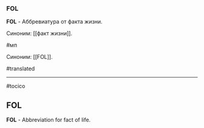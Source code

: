 ### FOL

**FOL** - Аббревиатура от факта жизни.

Синоним: [[факт жизни]].

#мп

Синоним: [[FOL]].

#translated




<hr/>

#tocico

## FOL

<b>FOL</b> -  Abbreviation for fact of life. 


